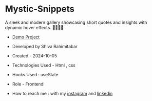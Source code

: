 # Mystic-Snippets
A sleek and modern gallery showcasing short quotes and insights with dynamic hover effects. 💫💫💫💫




- [Demo Project](https://rahimitabarshiva.github.io/Mystic-Snippets/)

- Developed by Shiva Rahimitabar

- Created - 2024-10-05
- Technologies Used - Html , css 

- Hooks Used : useState 

- Role - Frontend

- How to reach me : with my [instagram](https://www.instagram.com/shiva.rahimitabar.dev) and [linkedin](https://www.linkedin.com/in/shiva-rahimitabar-7477b432b/)
